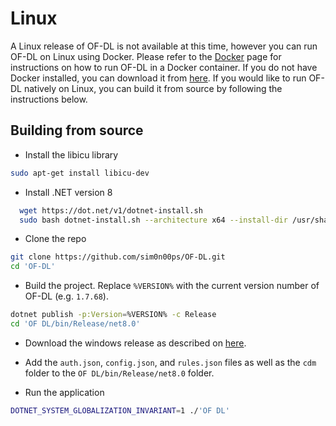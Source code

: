 ﻿---
sidebar_position: 3
---

# Linux

A Linux release of OF-DL is not available at this time, however you can run OF-DL on Linux using Docker.
Please refer to the [Docker](/docs/installation/docker) page for instructions on how to run OF-DL in a Docker container.
If you do not have Docker installed, you can download it from [here](https://docs.docker.com/desktop/install/linux-install/).
If you would like to run OF-DL natively on Linux, you can build it from source by following the instructions below.

## Building from source

- Install the libicu library

```bash
sudo apt-get install libicu-dev
```

- Install .NET version 8

```bash
  wget https://dot.net/v1/dotnet-install.sh
  sudo bash dotnet-install.sh --architecture x64 --install-dir /usr/share/dotnet/ --runtime dotnet --version 8.0.7
```

- Clone the repo

```bash
git clone https://github.com/sim0n00ps/OF-DL.git
cd 'OF-DL'
```

- Build the project. Replace `%VERSION%` with the current version number of OF-DL (e.g. `1.7.68`).

```bash
dotnet publish -p:Version=%VERSION% -c Release
cd 'OF DL/bin/Release/net8.0'
```

- Download the windows release as described on [here](/docs/installation/windows#installation).
- Add the `auth.json`, `config.json`, and `rules.json` files as well as the `cdm` folder to the `OF DL/bin/Release/net8.0` folder.

- Run the application

```bash
DOTNET_SYSTEM_GLOBALIZATION_INVARIANT=1 ./'OF DL'
```
